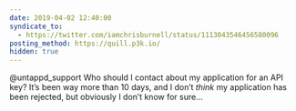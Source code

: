 ```yaml
---
date: 2019-04-02 12:40:00
syndicate_to:
  - https://twitter.com/iamchrisburnell/status/1113043546456580096
posting_method: https://quill.p3k.io/
hidden: true
---
```


@untappd_support Who should I contact about my application for an API key? It’s been way more than 10 days, and I don’t _think_ my application has been rejected, but obviously I don’t know for sure…
